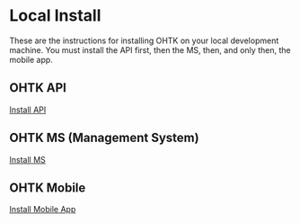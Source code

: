 # Local Install

These are the instructions for installing OHTK on your local development machine. You must install the API first, then the MS, then, and only then, the mobile app. 

## OHTK API

[Install API](/ohtk-api)

## OHTK MS (Management System)

[Install MS](/ohtk-ms)

## OHTK Mobile

[Install Mobile App](/ohtk-mobile)